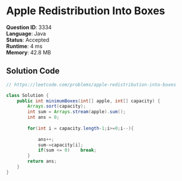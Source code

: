 # Apple Redistribution Into Boxes

**Question ID**: 3334  
**Language**: Java  
**Status**: Accepted  
**Runtime**: 4 ms  
**Memory**: 42.8 MB  

## Solution Code
```java
// https://leetcode.com/problems/apple-redistribution-into-boxes

class Solution {
    public int minimumBoxes(int[] apple, int[] capacity) {
        Arrays.sort(capacity);
        int sum = Arrays.stream(apple).sum();
        int ans = 0;
        
        for(int i = capacity.length-1;i>=0;i--){
            
            ans++;
            sum-=capacity[i];
            if(sum <= 0)    break;
        }
        return ans;
    }
}
```
